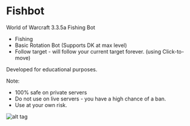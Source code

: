 # Fishbot
World of Warcraft 3.3.5a Fishing Bot
 - Fishing 
 - Basic Rotation Bot (Supports DK at max level)
 - Follow target - will follow your current target forever. (using Click-to-move)

Developed for educational purposes.

Note: 
- 100% safe on private servers
- Do not use on live servers - you have a high chance of a ban.
- Use at your own risk.

![alt tag](http://i.imgur.com/abPpz6K.png)	  